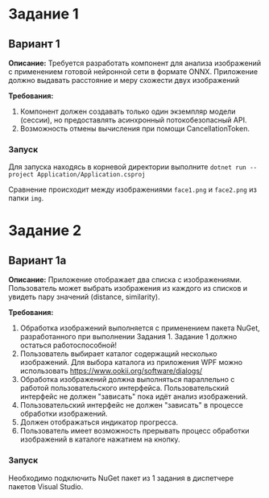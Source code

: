 # Задание 1
## Вариант 1

**Описание:** 
Требуется разработать компонент для анализа изображений с применением готовой нейронной сети в формате ONNX.  Приложение должно выдавать расстояние и меру схожести двух изображений

**Требования:**
1. Компонент должен создавать только один экземпляр модели (сессии), но предоставлять асинхронный потокобезопасный API.
2. Возможность отмены вычисления при помощи CancellationToken. 

### Запуск
Для запуска находясь в корневой директории выполните `dotnet run --project Application/Application.csproj`

Сравнение происходит между изображениями `face1.png` и `face2.png` из папки `img`.

# Задание 2
## Вариант 1a

**Описание:** 
Приложение отображает два списка с изображениями. Пользователь может выбрать изображения из  каждого из списков и увидеть пару значений (distance, similarity). 

**Требования:**
1. Обработка изображений выполняется  c применением пакета NuGet, 	разработанного при выполнении Задания 1. Задание 1 должно остаться работоспособной! 
2. Пользователь выбирает каталог содержащий несколько изображений. Для выбора каталога из приложения WPF можно использовать https://www.ookii.org/software/dialogs/ 
3. Обработка изображений должна выполняться параллельно с работой пользовательского интерфейса. Пользовательский интерфейс не должен "зависать" пока идёт анализ изображений. 
4. Пользовательский интерфейс не должен "зависать" в процессе обработки изображений. 
5. Должен отображаться индикатор прогресса. 
6. Пользователь имеет возможность прерывать процесс обработки изображений в каталоге нажатием на кнопку.

### Запуск
Необходимо подключить NuGet пакет из 1 задания в диспетчере пакетов Visual Studio.
